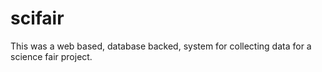 # scifair

This was a web based, database backed, system for collecting data for a science fair project.  
